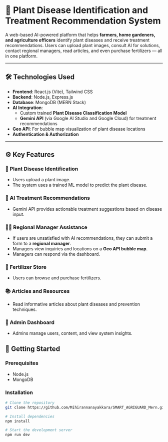 # 🌿 Plant Disease Identification and Treatment Recommendation System

A web-based AI-powered platform that helps **farmers, home gardeners, and agriculture officers** identify plant diseases and receive treatment recommendations. Users can upload plant images, consult AI for solutions, contact regional managers, read articles, and even purchase fertilizers — all in one platform.

---

## 🛠️ Technologies Used

- **Frontend**: React.js (Vite), Tailwind CSS
- **Backend**: Node.js, Express.js
- **Database**: MongoDB (MERN Stack)
- **AI Integration**:
  - Custom trained **Plant Disease Classification Model**
  - **Gemini API** (via Google AI Studio and Google Cloud) for treatment recommendations
- **Geo API**: For bubble map visualization of plant disease locations
- **Authentication & Authorization**

---

## ⚙️ Key Features

### 🌱 Plant Disease Identification
- Users upload a plant image.
- The system uses a trained ML model to predict the plant disease.

### 🤖 AI Treatment Recommendations
- Gemini API provides actionable treatment suggestions based on disease input.

### 🧑‍💼 Regional Manager Assistance
- If users are unsatisfied with AI recommendations, they can submit a form to a **regional manager**.
- Managers view inquiries and locations on a **Geo API bubble map**.
- Managers can respond via the dashboard.

### 🧪 Fertilizer Store
- Users can browse and purchase fertilizers.

### 📚 Articles and Resources
- Read informative articles about plant diseases and prevention techniques.

### 🔐 Admin Dashboard
- Admins manage users, content, and view system insights.

## 🚀 Getting Started

### Prerequisites
- Node.js
- MongoDB

### Installation

```bash
# Clone the repository
git clone https://github.com/Mihirannanayakkara/SMART_AGRIGUARD_Mern.git

# Install dependencies
npm install

# Start the development server
npm run dev

